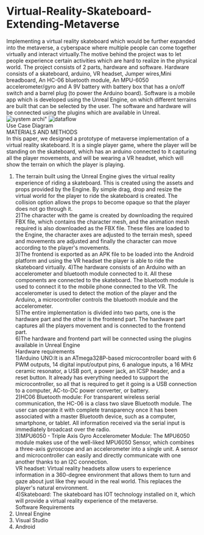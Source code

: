 # Virtual-Reality-Skateboard-Extending-Metaverse
Implementing a virtual reality skateboard which would be further expanded into the metaverse, a cyberspace where multiple people can come together virtually and interact virtually.The motive behind the project was to let people experience certain activities which are hard to realize in the physical world. The project consists of 2 parts, hardware and software. Hardware consists of a skateboard, arduino, VR headset, Jumper wires,Mini breadboard, An HC-06 bluetooth module, An MPU-6050 accelerometer/gyro and A 9V battery with battery box that has a on/off switch and a barrel plug (to power the Arduino board). Software is a mobile app which is developed using the Unreal Engine, on which different terrains are built that can be selected by the user. The software and hardware will be connected using the plugins which are available in Unreal. 
![system archi](https://user-images.githubusercontent.com/85161519/201523031-e436443b-43cd-41de-965d-dfae9e390d18.png)"
![dataflow](https://user-images.githubusercontent.com/85161519/201523660-cb69d4af-1ca6-4809-9458-866fb9cc133a.png)
<br>Use Case Diagram<br>
MATERIALS AND METHODS<br>
In this paper, we designed a prototype of metaverse implementation of a virtual reality skateboard. It is a single player game, where the player will be standing on the skateboard, which has an arduino connected to it capturing all the player movements, and will be wearing a VR headset, which will show the terrain on which the player is playing.<br>
1) The terrain built using the Unreal Engine gives the virtual reality experience of riding a skateboard. This is created using the assets and props provided by the Engine. By simple drag, drop and resize the virtual world for the player to ride the skateboard is created. The collision option allows the props to become opaque so that the player does not go through it.<br>
2)The character with the game is created by downloading the required FBX file, which contains the character mesh, and the animation mesh required is also downloaded as the FBX file. These files are loaded to the Engine, the character axes are adjusted to the terrain mesh, speed and movements are adjusted and finally the character can move according to the player's movements.<br>
3)The frontend is exported as an APK file to be loaded into the Android platform and using the VR headset the player is able to ride the skateboard virtually.
4)The hardware consists of an Arduino with an accelerometer and bluetooth module connected to it. All these components are connected to the skateboard. The bluetooth module is used to connect it to the mobile phone connected to the VR. The accelerometer is used to detect the motion of the player and the Arduino, a microcontroller controls the bluetooth module and the accelerometer.<br>
5)The entire implementation is divided into two parts, one is the hardware part and the other is the frontend part. The hardware part captures all the players movement and is connected to the frontend part.<br>
6)The hardware and frontend part will be connected using the plugins available in Unreal Engine<br>
Hardware requirements<br>
1)Arduino UNO:It is an ATmega328P-based microcontroller board with 6 PWM outputs, 14 digital input/output pins, 6 analogue inputs, a 16 MHz ceramic resonator, a USB port, a power jack, an ICSP header, and a reset button. It already has everything needed to support the microcontroller, so all that is required to get it going is a USB connection to a computer, AC-to-DC power converter, or battery.<br>
2)HC06 Bluetooth module: For transparent wireless serial communication, the HC-06 is a class two slave Bluetooth module. The user can operate it with complete transparency once it has been associated with a master Bluetooth device, such as a computer, smartphone, or tablet. All information received via the serial input is immediately broadcast over the radio.<br>
3)MPU6050 - Triple Axis Gyro Accelerometer Module: The MPU6050 module makes use of the well-liked MPU6050 Sensor, which combines a three-axis gyroscope and an accelerometer into a single unit. A sensor and microcontroller can easily and directly communicate with one another thanks to an I2C connection.<br>
VR headset: Virtual reality headsets allow users to experience information in a 360-degree environment that allows them to turn and gaze about just like they would in the real world. This replaces the player's natural environment.<br>
4)Skateboard: The skateboard has IOT technology installed on it, which will provide a virtual reality experience of the metaverse.<br>
Software Requirements<br>
1) Unreal Engine<br>
2) Visual Studio<br>
3) Android

